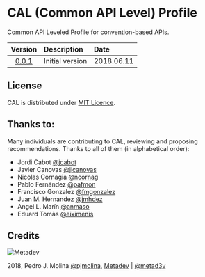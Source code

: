 # CAL (Common API Level) Profile

Common API Leveled Profile for convention-based APIs.

| Version        | Description     | Date     |
|:--------------:|:----------------|:---------|
|[0.0.1](cal.md) | Initial version |2018.06.11|

## License

CAL is distributed under [MIT Licence](./LICENSE).

## Thanks to:

Many individuals are contributing to CAL, reviewing and proposing recommendations. Thanks to all of them (in alphabetical order):

- Jordi Cabot [@jcabot](https://github.com/jcabot)
- Javier Canovas [@jlcanovas](https://github.com/jlcanovas)
- Nicolas Cornagia [@ncornag](https://github.com/ncornag)
- Pablo Fernández [@pafmon](https://github.com/pafmon)
- Francisco Gonzalez [@fmgonzalez](https://github.com/fmgonzalez)
- Juan M. Hernandez [@jmhdez](https://github.com/jmhdez)
- Angel L. Marín [@anmaso](https://github.com/anmaso)
- Eduard Tomàs [@eiximenis](https://github.com/eiximenis)

## Credits

![Metadev](https://metadev.pro/img/metadev-200px.png)

2018, Pedro J. Molina [@pjmolina](@pjmolina), [Metadev](https://metadev.pro) | [@metad3v](https://twitter.com/metad3v)
